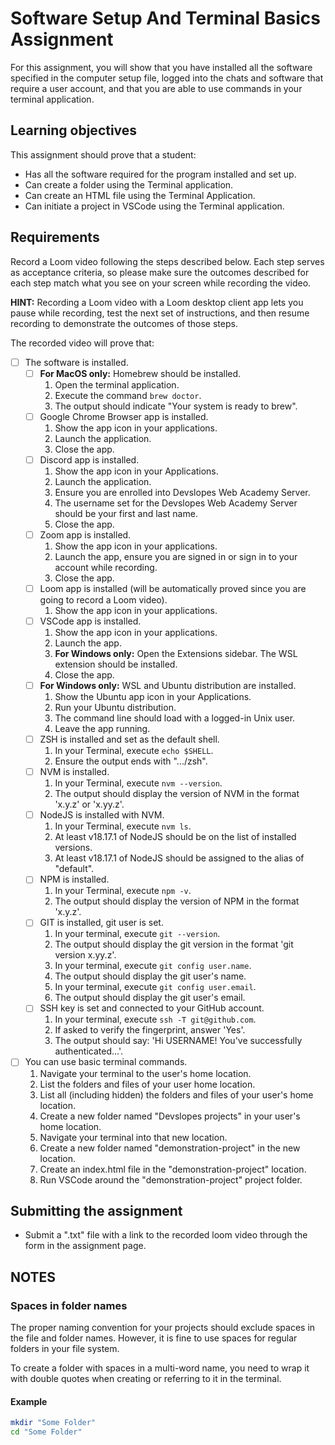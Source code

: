 # Software Setup And Terminal Basics Assignment

For this assignment, you will show that you have installed all the software specified in the computer setup file, logged into the chats and software that require a user account, and that you are able to use commands in your terminal application.

## Learning objectives

This assignment should prove that a student:

- Has all the software required for the program installed and set up.
- Can create a folder using the Terminal application.
- Can create an HTML file using the Terminal Application.
- Can initiate a project in VSCode using the Terminal application.

## Requirements

Record a Loom video following the steps described below. Each step serves as acceptance criteria, so please make sure the outcomes described for each step match what you see on your screen while recording the video.

**HINT:** Recording a Loom video with a Loom desktop client app lets you pause while recording, test the next set of instructions, and then resume recording to demonstrate the outcomes of those steps.

The recorded video will prove that:

- [ ] The software is installed.
  - [ ] **For MacOS only:** Homebrew should be installed.
    1. Open the terminal application.
    2. Execute the command `brew doctor`.
    3. The output should indicate "Your system is ready to brew".
  - [ ] Google Chrome Browser app is installed.
    1. Show the app icon in your applications.
    2. Launch the application.
    3. Close the app.
  - [ ] Discord app is installed.
    1. Show the app icon in your Applications.
    2. Launch the application.
    3. Ensure you are enrolled into Devslopes Web Academy Server.
    4. The username set for the Devslopes Web Academy Server should be your first and last name.
    5. Close the app.
  - [ ] Zoom app is installed.
    1. Show the app icon in your applications.
    2. Launch the app, ensure you are signed in or sign in to your account while recording.
    3. Close the app.
  - [ ] Loom app is installed (will be automatically proved since you are going to record a Loom video).
    1. Show the app icon in your applications.
  - [ ] VSCode app is installed.
    1. Show the app icon in your applications.
    2. Launch the app.
    3. **For Windows only:** Open the Extensions sidebar. The WSL extension should be installed.
    4. Close the app.
  - [ ] **For Windows only:** WSL and Ubuntu distribution are installed.
    1. Show the Ubuntu app icon in your Applications.
    2. Run your Ubuntu distribution.
    3. The command line should load with a logged-in Unix user.
    4. Leave the app running.
  - [ ] ZSH is installed and set as the default shell.
    1. In your Terminal, execute `echo $SHELL`.
    2. Ensure the output ends with ".../zsh".
  - [ ] NVM is installed.
    1. In your Terminal, execute `nvm --version`.
    2. The output should display the version of NVM in the format 'x.y.z' or 'x.yy.z'.
  - [ ] NodeJS is installed with NVM.
    1. In your Terminal, execute `nvm ls`.
    2. At least v18.17.1 of NodeJS should be on the list of installed versions.
    3. At least v18.17.1 of NodeJS should be assigned to the alias of "default".
  - [ ] NPM is installed.
    1. In your Terminal, execute `npm -v`.
    2. The output should display the version of NPM in the format 'x.y.z'.
  - [ ] GIT is installed, git user is set.
    1. In your terminal, execute `git --version`.
    2. The output should display the git version in the format 'git version x.yy.z'.
    3. In your terminal, execute `git config user.name`.
    4. The output should display the git user's name.
    5. In your terminal, execute `git config user.email`.
    6. The output should display the git user's email.
  - [ ] SSH key is set and connected to your GitHub account.
    1. In your terminal, execute `ssh -T git@github.com`.
    2. If asked to verify the fingerprint, answer 'Yes'.
    3. The output should say: 'Hi USERNAME! You've successfully authenticated...'.
- [ ] You can use basic terminal commands.
  1. Navigate your terminal to the user's home location.
  2. List the folders and files of your user home location.
  3. List all (including hidden) the folders and files of your user's home location.
  4. Create a new folder named "Devslopes projects" in your user's home location.
  5. Navigate your terminal into that new location.
  6. Create a new folder named "demonstration-project" in the new location.
  7. Create an index.html file in the "demonstration-project" location.
  8. Run VSCode around the "demonstration-project" project folder.

## Submitting the assignment

- Submit a ".txt" file with a link to the recorded loom video through the form in the assignment page.

## NOTES

### Spaces in folder names

The proper naming convention for your projects should exclude spaces in the file and folder names. However, it is fine to use spaces for regular folders in your file system.

To create a folder with spaces in a multi-word name, you need to wrap it with double quotes when creating or referring to it in the terminal.

#### Example

```sh
mkdir "Some Folder"
cd "Some Folder"
```
